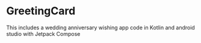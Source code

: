 # GreetingCard
This includes a wedding anniversary wishing app code in Kotlin and android studio with Jetpack Compose

